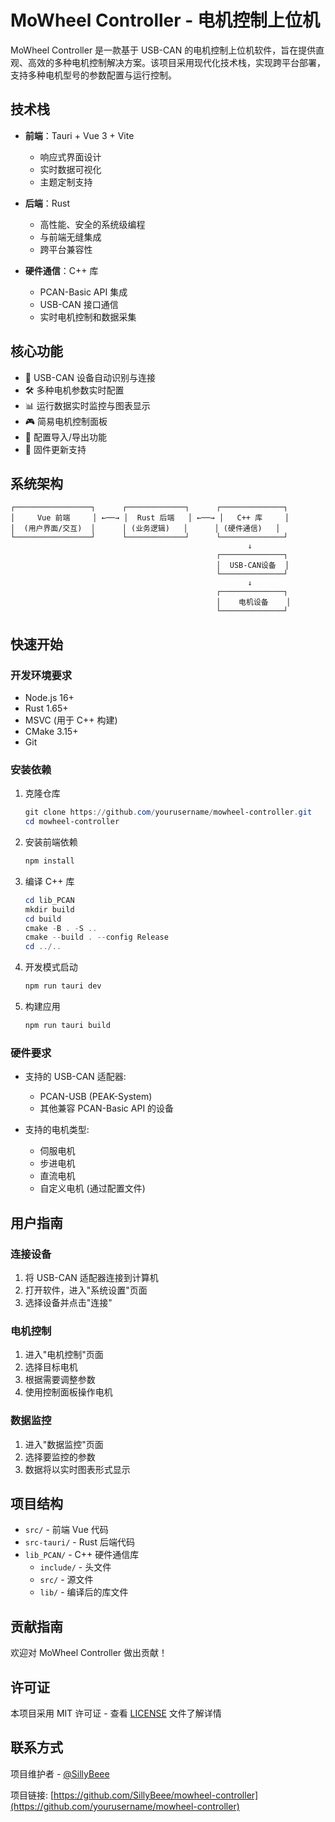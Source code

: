 # MoWheel Controller - 电机控制上位机

MoWheel Controller 是一款基于 USB-CAN 的电机控制上位机软件，旨在提供直观、高效的多种电机控制解决方案。该项目采用现代化技术栈，实现跨平台部署，支持多种电机型号的参数配置与运行控制。

## 技术栈

- **前端**：Tauri + Vue 3 + Vite
  - 响应式界面设计
  - 实时数据可视化
  - 主题定制支持

- **后端**：Rust
  - 高性能、安全的系统级编程
  - 与前端无缝集成
  - 跨平台兼容性

- **硬件通信**：C++ 库
  - PCAN-Basic API 集成
  - USB-CAN 接口通信
  - 实时电机控制和数据采集

## 核心功能

- 🔌 USB-CAN 设备自动识别与连接
- 🛠️ 多种电机参数实时配置
- 📊 运行数据实时监控与图表显示
- 🎮 简易电机控制面板
- 💾 配置导入/导出功能
- 🔄 固件更新支持

## 系统架构

```
┌─────────────────┐      ┌─────────────┐      ┌──────────────┐
│     Vue 前端     │ ←──→ │  Rust 后端   │ ←──→ │   C++ 库     │
│  (用户界面/交互)  │      │ (业务逻辑)   │      │ (硬件通信)   │
└─────────────────┘      └─────────────┘      └──────────────┘
                                                     ↓
                                              ┌──────────────┐
                                              │  USB-CAN设备  │
                                              └──────────────┘
                                                     ↓
                                              ┌──────────────┐
                                              │    电机设备    │
                                              └──────────────┘
```

## 快速开始

### 开发环境要求

- Node.js 16+
- Rust 1.65+
- MSVC (用于 C++ 构建)
- CMake 3.15+
- Git

### 安装依赖

1. 克隆仓库
   ```powershell
   git clone https://github.com/yourusername/mowheel-controller.git
   cd mowheel-controller
   ```

2. 安装前端依赖
   ```powershell
   npm install
   ```

3. 编译 C++ 库
   ```powershell
   cd lib_PCAN
   mkdir build
   cd build
   cmake -B . -S ..
   cmake --build . --config Release
   cd ../..
   ```

4. 开发模式启动
   ```powershell
   npm run tauri dev
   ```

5. 构建应用
   ```powershell
   npm run tauri build
   ```

### 硬件要求

- 支持的 USB-CAN 适配器:
  - PCAN-USB (PEAK-System)
  - 其他兼容 PCAN-Basic API 的设备

- 支持的电机类型:
  - 伺服电机
  - 步进电机
  - 直流电机
  - 自定义电机 (通过配置文件)

## 用户指南

### 连接设备

1. 将 USB-CAN 适配器连接到计算机
2. 打开软件，进入"系统设置"页面
3. 选择设备并点击"连接"

### 电机控制

1. 进入"电机控制"页面
2. 选择目标电机
3. 根据需要调整参数
4. 使用控制面板操作电机

### 数据监控

1. 进入"数据监控"页面
2. 选择要监控的参数
3. 数据将以实时图表形式显示

## 项目结构

- `src/` - 前端 Vue 代码
- `src-tauri/` - Rust 后端代码
- `lib_PCAN/` - C++ 硬件通信库
  - `include/` - 头文件
  - `src/` - 源文件
  - `lib/` - 编译后的库文件

## 贡献指南

欢迎对 MoWheel Controller 做出贡献！

## 许可证

本项目采用 MIT 许可证 - 查看 [LICENSE](LICENSE) 文件了解详情

## 联系方式

项目维护者 - [@SillyBeee](https://github.com/SillyBeee)

项目链接: [https://github.com/SillyBeee/mowheel-controller](https://github.com/yourusername/mowheel-controller)
